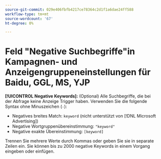 ```yaml
---
source-git-commit: 029e406fbfb4217ce78364c2d1f1a6dae24ff588
workflow-type: tm+mt
source-wordcount: '67'
ht-degree: 0%

---
```

# Feld &quot;Negative Suchbegriffe&quot;in Kampagnen- und Anzeigengruppeneinstellungen für Baidu, GGL, MS, YJP

**[!UICONTROL Negative Keywords]:** (Optional) Alle Suchbegriffe, die bei der Abfrage keine Anzeige Trigger haben. Verwenden Sie die folgende Syntax ohne Minuszeichen (`-`):

* Negatives breites Match: `keyword` (nicht unterstützt von [!DNL Microsoft Advertising])
* Negative Wortgruppenübereinstimmung: `"keyword"`
* Negative exakte Übereinstimmung: `[keyword]`

Trennen Sie mehrere Werte durch Kommas oder geben Sie sie in separate Zeilen ein. Sie können bis zu 2000 negative Keywords in einem Vorgang eingeben oder einfügen.
